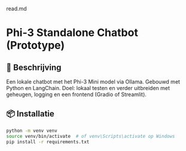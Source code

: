 read.md
# Phi-3 Standalone Chatbot (Prototype)

## 🧠 Beschrijving
Een lokale chatbot met het Phi-3 Mini model via Ollama. Gebouwd met Python en LangChain. Doel: lokaal testen en verder uitbreiden met geheugen, logging en een frontend (Gradio of Streamlit).

## 📦 Installatie
```bash
python -m venv venv
source venv/bin/activate  # of venv\Scripts\activate op Windows
pip install -r requirements.txt
